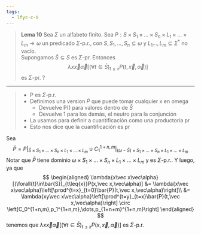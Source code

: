 ```yaml
---
tags:
  - lfyc-c-V
---
```

> **Lema 10**  Sea $\Sigma$ un alfabeto finito. Sea $P:S\times S_1\times\dots\times S_n\times L_1\times\dots\times L_m\to\omega$ un predicado $\Sigma$-p.r., con $S,S_1,\dots,S_n\subseteq\omega$ y $L_1\dots,L_m\subseteq\Sigma^*$ no vacío.  
> Supongamos $\bar S\subseteq S$ es $\Sigma$-pr. Entonces $$\lambda x\vec x\vec\alpha\left[(\forall t\in\bar{S})_{t\leq x} P(t,\vec x,\vec\alpha)\right]$$ es $\Sigma$-pr.
?

- - - 
> - P es $\Sigma$-p.r.
> - Definimos una version $\bar{P}$ que puede tomar cualquier x en omega
> 	- Devuelve P() para valores dentro de $\bar{S}$ 
> 	- Devuelve 1 para los demás, el neutro para la conjunción
> - La usamos para definir a cuantificación como una productoria pr
> - Esto nos dice que la cuantificación es pr

Sea 
$$
\bar{P}=
	P|_{
		\bar{S}\times{S_1}\times\dots\times{S_n}\times{L_1}\times\dots\times{L_m}
	}
\cup
	{C^{1+n,m}_{1}}|_{
		(\omega-\bar{S})\times{S_1}\times\dots\times{S_n}\times{L_1}\times\dots\times{L_m}
	}
$$
Notar que $\bar{P}$ tiene dominio $\omega\times{S_1}\times\dots\times{S_n}\times{L_1}\times\dots\times{L_m}$ y es $\Sigma$-p.r.. Y luego, ya que
$$
\begin{aligned}
\lambda{x\vec x\vec\alpha}[(\forall{t}\in\bar{S})_{t\leq{x}}P(x,\vec x,\vec\alpha)] 
	&= \lambda{x\vec x\vec\alpha}\left[\prod^{t=x}_{t=0}\bar{P}(t,\vec x,\vec\alpha)\right]\\
	&= \lambda{xy\vec x\vec\alpha}\left[\prod^{t=y}_{t=x}\bar{P}(t,\vec x,\vec\alpha)\right] \circ \left[C_0^{1+n,m},p_1^{1+n,m},\dots,p_{1+n+m}^{1+n,m}\right]
\end{aligned}
$$
tenemos que $\lambda{x\vec x\vec\alpha}[(\forall{t}\in\bar{S})_{t\leq{x}}P(x,\vec x,\vec\alpha)]$ es $\Sigma$-p.r.